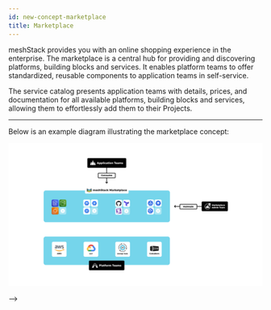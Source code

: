 ```yaml
---
id: new-concept-marketplace
title: Marketplace
---
```


meshStack provides you with an online shopping experience in the enterprise. The marketplace is a central hub for providing and discovering platforms, building blocks and services. It enables platform teams to offer standardized, reusable components to application teams in self-service.

The service catalog presents application teams with details, prices, and documentation for all available platforms, building blocks and services, allowing them to effortlessly add them to their Projects.

---

Below is an example diagram illustrating the marketplace concept:

![Marketplace Concept Diagram](./assets/new_concept/concept_marketplace.png)

<!--
<!--
## Related Resources
- [Building Block Concept](new-concept-buildingblock)
- [How to Manage a Building Block Definition](new-guide-how-to-manage-a-building-block-definition)
- [meshStack Hub](new-concept-meshstack-hub)
- [meshStack Marketplace Documentation](marketplace.index)
-->
-->
